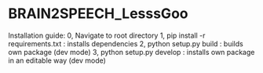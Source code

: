 # BRAIN2SPEECH_LesssGoo

Installation guide:
0, Navigate to root directory
1, pip install -r requirements.txt : installs dependencies
2, python setup.py build : builds own package (dev mode)
3, python setup.py develop : installs own package in an editable way (dev mode)

